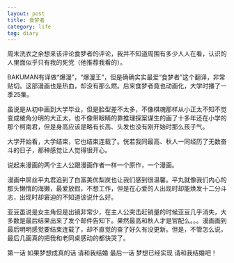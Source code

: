 ```yaml
---
layout: post
title: 食梦者
category: life
tag: diary
---
```



周末洗衣之余想来该评论食梦者的评论，我并不知道周围有多少人人在看，认识的人里面似乎只有我的死党（他推荐我看的）。 

BAKUMAN有译做“爆漫”，“爆漫王”，但是确确实实最爱“食梦者”这个翻译，非常贴切。这部漫画也是热血，却没有那么燃。后来食梦者竟也动画化，大学时播了一季25集。 

虽说是从初中画到大学毕业，但是脸型差不太多，不像棋魂那样从小正太不知不觉变成棱角分明的大正太，也不像带眼睛的靠推理探案谋生的画了十多年还在小学的那个柯南君，但是身高应该是略有长高、头发也没有刚开始时那么孩子气。 
 
大学开始看，大学结束，它也结束连载了。恍若我同最高、秋人一同经历了无数奋斗的日子，那种感觉让人觉得很开心。 

说起来漫画的两个主人公跟漫画作者一样一个原作，一个漫画。 

漫画中屌丝平丸君追到了白富美优梨炭也让我们感到很温馨。平丸就像我们内心的那头懒惰的海獭，最爱放假，不想工作，但是在心爱的人出现时却能焕发十二分斗志，出现时却窘迫的不知道该说什么好。 

亚豆虽说是女主角但是出镜非常少，在主人公突击赶销量的时候亚豆几乎消失，大多数是最后结果出来了发个邮件告知下。果然最高和秋人才是官配么。。。漫画画到最后明明感觉要结束连载了，却不直觉的查了好久有没更新。但是，不管怎么说，最后几画真的把我和老同桌感动的都快哭了。 

第一话 如果梦想成真的话 请和我结婚 
最后一话 梦想已经实现 请和我结婚吧！ 

